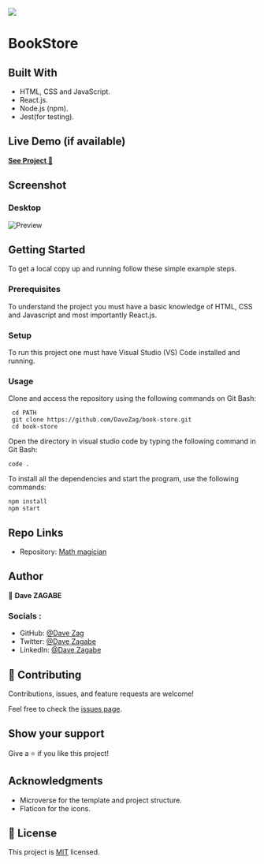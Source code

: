 ![](https://img.shields.io/badge/Microverse-blueviolet)

# BookStore

>

## Built With

- HTML, CSS and JavaScript.
- React.js.
- Node.js (npm).
- Jest(for testing).

## Live Demo (if available)

[**See Project 🚀**](https://)

## Screenshot

### Desktop

![Preview](./preview/preview.png)

## Getting Started

To get a local copy up and running follow these simple example steps.

### Prerequisites

To understand the project you must have a basic knowledge of HTML, CSS and Javascript and most importantly React.js.

### Setup

To run this project one must have Visual Studio (VS) Code installed and running.

### Usage

Clone and access the repository using the following commands on Git Bash:

```
 cd PATH
 git clone https://github.com/DaveZag/book-store.git
 cd book-store
```

Open the directory in visual studio code by typing the following command in Git Bash:

```
code .
```

To install all the dependencies and start the program, use the following commands:

```
npm install
npm start
```

## Repo Links

- Repository: [Math magician](https://github.com/DaveZag/book-store)

## Author

👤 **Dave ZAGABE**

### Socials :

- GitHub: [@Dave Zag](https://github.com/DaveZag)
- Twitter: [@Dave Zagabe](https://twitter.com/davezagabe2)
- LinkedIn: [@Dave Zagabe](https://www.linkedin.com/in/dave-zagabe)

## 🤝 Contributing

Contributions, issues, and feature requests are welcome!

Feel free to check the [issues page](../../issues/).

## Show your support

Give a ⭐️ if you like this project!

## Acknowledgments

- Microverse for the template and project structure.
- Flaticon for the icons.

## 📝 License

This project is [MIT](./LICENSE) licensed.
